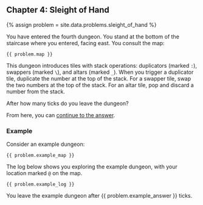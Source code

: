 ## Chapter 4: Sleight of Hand

{% assign problem = site.data.problems.sleight_of_hand %}

You have entered the fourth dungeon. You stand at the bottom of the staircase where you entered, facing east. You consult the map:

```
{{ problem.map }}
```

This dungeon introduces tiles with stack operations: duplicators (marked `:`), swappers (marked `\`), and altars (marked `_`). When you trigger a duplicator tile, duplicate the number at the top of the stack. For a swapper tile, swap the two numbers at the top of the stack. For an altar tile, pop and discard a number from the stack.

After how many ticks do you leave the dungeon?

From here, you can [continue to the answer](../../answers/chapters/04/sleight-of-hand.md).


### Example

Consider an example dungeon:

```
{{ problem.example_map }}
```

The log below shows you exploring the example dungeon, with your location marked `@` on the map.

```
{{ problem.example_log }}
```

You leave the example dungeon after {{ problem.example_answer }} ticks.
